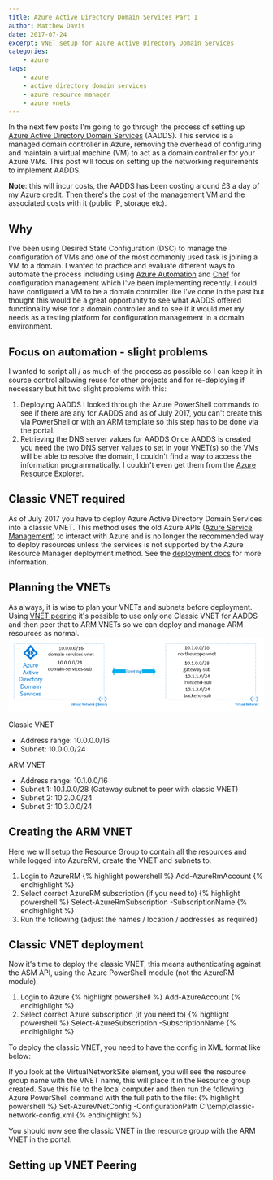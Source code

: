 ```yaml
---
title: Azure Active Directory Domain Services Part 1
author: Matthew Davis
date: 2017-07-24
excerpt: VNET setup for Azure Active Directory Domain Services
categories: 
    - azure
tags:
    - azure
    - active directory domain services
    - azure resource manager
    - azure vnets
---
```


In the next few posts I'm going to go through the process of setting up [Azure Active Directory Domain Services] (AADDS).  This service is a managed domain controller in Azure, removing the overhead of configuring and maintain a virtual machine (VM) to act as a domain controller for your Azure VMs. This post will focus on setting up the networking requirements to implement AADDS.

**Note**: this will incur costs, the AADDS has been costing around £3 a day of my Azure credit. Then there's the cost of the management VM and the associated costs with it (public IP, storage etc).

## Why
I've been using Desired State Configuration (DSC) to manage the configuration of VMs and one of the most commonly used task is joining a VM to a domain. I wanted to practice and evaluate different ways to automate the process including using [Azure Automation] and [Chef] for configuration management which I've been implementing recently. 
I could have configured a VM to be a domain controller like I've done in the past but thought this would be a great opportunity to see what AADDS offered functionality wise for a domain controller and to see if it would met my needs as a testing platform for configuration management in a domain environment.

## Focus on automation - slight problems
I wanted to script all / as much of the process as possible so I can keep it in source control allowing reuse for other projects and for re-deploying if necessary but hit two slight problems with this:
1. Deploying AADDS
I looked through the Azure PowerShell commands to see if there are any for AADDS and as of July 2017, you can't create this via PowerShell or with an ARM template so this step has to be done via the portal.
2. Retrieving the DNS server values for AADDS
Once AADDS is created you need the two DNS server values to set in your VNET(s) so the VMs will be able to resolve the domain, I couldn't find a way to access the information programmatically. I couldn't even get them from the [Azure Resource Explorer].

## Classic VNET required
As of July 2017 you have to deploy Azure Active Directory Domain Services into a classic VNET. This method uses the old Azure APIs ([Azure Service Management]) to interact with Azure and is no longer the recommended way to deploy resources unless the services is not supported by the Azure Resource Manager deployment method. See the [deployment docs] for more information.

## Planning the VNETs
As always, it is wise to plan your VNETs and subnets before deployment. Using [VNET peering] it's possible to use only one Classic VNET for AADDS and then peer that to ARM VNETs so we can deploy and manage ARM resources as normal.
![vnet layout](/images/azure-ad-domain-services/vnet.png)

Classic VNET
- Address range: 10.0.0.0/16
- Subnet: 10.0.0.0/24

ARM VNET
- Address range: 10.1.0.0/16
- Subnet 1: 10.1.0.0/28 (Gateway subnet to peer with classic VNET)
- Subnet 2: 10.2.0.0/24
- Subnet 3: 10.3.0.0/24

## Creating the ARM VNET

Here we will setup the Resource Group to contain all the resources and while logged into AzureRM, create the VNET and subnets to.
1. Login to AzureRM
{% highlight powershell %}
Add-AzureRmAccount
{% endhighlight %}
2. Select correct AzureRM subscription (if you need to)
{% highlight powershell %}
Select-AzureRmSubscription -SubscriptionName
{% endhighlight %}
3. Run the following (adjust the names / location / addresses as required)
<script src="https://gist.github.com/MatthewJDavis/6fad491b929572afd4c01170eb888242.js"></script>

## Classic VNET deployment
Now it's time to deploy the classic VNET, this means authenticating against the ASM API, using the Azure PowerShell module (not the AzureRM module).

1. Login to Azure
{% highlight powershell %}
Add-AzureAccount
{% endhighlight %}
2. Select correct Azure subscription (if you need to)
{% highlight powershell %}
Select-AzureSubscription -SubscriptionName
{% endhighlight %}

To deploy the classic VNET, you need to have the config in XML format like below:

<script src="https://gist.github.com/MatthewJDavis/d515c177fec80ed2297f5a241c155953.js"></script>

If you look at the VirtualNetworkSite element, you will see the resource group name with the VNET name, this will place it in the Resource group created. 
Save this file to the local computer and then run the following Azure PowerShell command with the full path to the file:
{% highlight powershell %}
Set-AzureVNetConfig -ConfigurationPath C:\temp\classic-network-config.xml
{% endhighlight %}

You should now see the classic VNET in the resource group with the ARM VNET in the portal.


## Setting up VNET Peering


[Azure Active Directory Domain Services]: https://azure.microsoft.com/en-gb/services/active-directory-ds/
[Azure Automation]: https://docs.microsoft.com/en-us/azure/automation/automation-intro
[Chef]: https://www.chef.io/
[Azure Resource Explorer]: https://resources.azure.com/
[Azure Service Management]: https://msdn.microsoft.com/en-us/library/azure/ee460799.aspx
[deployment docs]: https://docs.microsoft.com/en-gb/azure/azure-resource-manager/resource-manager-deployment-model
[VNET peering]: https://docs.microsoft.com/en-us/azure/virtual-network/virtual-network-peering-overview